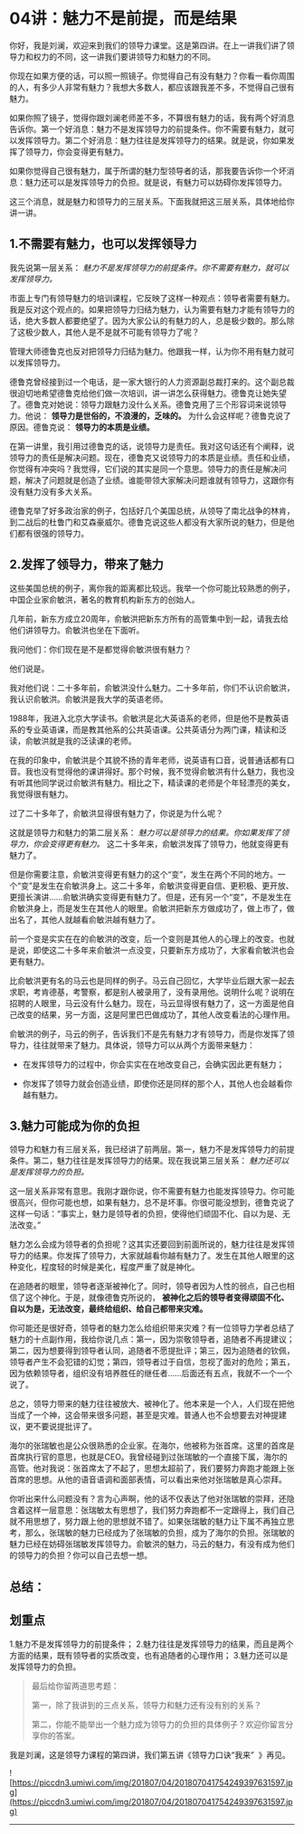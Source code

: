 # 04讲：魅力不是前提，而是结果

你好，我是刘澜，欢迎来到我们的领导力课堂。这是第四讲。在上一讲我们讲了领导力和权力的不同，这一讲我们要讲领导力和魅力的不同。

你现在如果方便的话，可以照一照镜子。你觉得自己有没有魅力？你看一看你周围的人，有多少人非常有魅力？我想大多数人，都应该跟我差不多，不觉得自己很有魅力。

如果你照了镜子，觉得你跟刘澜老师差不多，不算很有魅力的话，我有两个好消息告诉你。第一个好消息：魅力不是发挥领导力的前提条件。你不需要有魅力，就可以发挥领导力。第二个好消息：魅力往往是发挥领导力的结果。就是说，你如果发挥了领导力，你会变得更有魅力。

如果你觉得自己很有魅力，属于所谓的魅力型领导者的话，那我要告诉你一个坏消息：魅力还可以是发挥领导力的负担。就是说，有魅力可以妨碍你发挥领导力。

这三个消息，就是魅力和领导力的三层关系。下面我就把这三层关系，具体地给你讲一讲。

## 1.不需要有魅力，也可以发挥领导力

我先说第一层关系： *魅力不是发挥领导力的前提条件。你不需要有魅力，就可以发挥领导力。*

市面上专门有领导魅力的培训课程，它反映了这样一种观点：领导者需要有魅力。我是反对这个观点的。如果把领导力归结为魅力，认为需要有魅力才能有领导力的话，绝大多数人都要绝望了。因为大家公认的有魅力的人，总是极少数的。那么除了这极少数人，其他人是不是就不可能有领导力了呢？

管理大师德鲁克也反对把领导力归结为魅力。他跟我一样，认为你不用有魅力就可以发挥领导力。

德鲁克曾经接到过一个电话，是一家大银行的人力资源副总裁打来的。这个副总裁很迫切地希望德鲁克给他们做一次培训，讲一讲怎么获得魅力。德鲁克让她失望了。德鲁克对她说：领导力跟魅力没什么关系。德鲁克用了三个形容词来说领导力。他说： **领导力是世俗的，不浪漫的，乏味的。** 为什么会这样呢？德鲁克说了原因。德鲁克说： **领导力的本质是业绩。**

在第一讲里，我引用过德鲁克的话，说领导力是责任。我对这句话还有个阐释，说领导力的责任是解决问题。现在，德鲁克又说领导力的本质是业绩。责任和业绩，你觉得有冲突吗？我觉得，它们说的其实是同一个意思。领导力的责任是解决问题，解决了问题就是创造了业绩。谁能带领大家解决问题谁就有领导力，这跟你有没有魅力没有多大关系。

德鲁克举了好多政治家的例子，包括好几个美国总统，从领导了南北战争的林肯，到二战后的杜鲁门和艾森豪威尔。德鲁克说这些人都没有大家所说的魅力，但是他们都有很强的领导力。

## 2.发挥了领导力，带来了魅力

这些美国总统的例子，离你我的距离都比较远。我举一个你可能比较熟悉的例子，中国企业家俞敏洪，著名的教育机构新东方的创始人。

几年前，新东方成立20周年，俞敏洪把新东方所有的高管集中到一起，请我去给他们讲领导力。俞敏洪也坐在下面听。

我问他们：你们现在是不是都觉得俞敏洪很有魅力？

他们说是。

我对他们说：二十多年前，俞敏洪没什么魅力。二十多年前，你们不认识俞敏洪，我认识俞敏洪。俞敏洪是我大学的英语老师。

1988年，我进入北京大学读书。俞敏洪是北大英语系的老师，但是他不是教英语系的专业英语课，而是教其他系的公共英语课。公共英语分为两门课，精读和泛读，俞敏洪就是我的泛读课的老师。

在我的印象中，俞敏洪是个其貌不扬的青年老师，说英语有口音，说普通话都有口音。我也没有觉得他的课讲得好。那个时候，我不觉得俞敏洪有什么魅力，我也没有听其他同学说过俞敏洪有魅力。相比之下，精读课的老师是个年轻漂亮的美女，我觉得很有魅力。

过了二十多年了，俞敏洪显得很有魅力了，你说是为什么呢？

这就是领导力和魅力的第二层关系： *魅力可以是领导力的结果。你如果发挥了领导力，你会变得更有魅力。* 这二十多年来，俞敏洪发挥了领导力，他就变得更有魅力了。

但是你需要注意，俞敏洪变得更有魅力的这个“变”，发生在两个不同的地方。一个“变”是发生在俞敏洪身上。这二十多年，俞敏洪变得更自信、更积极、更开放、更擅长演讲……俞敏洪确实变得更有魅力了。但是，还有另一个“变”，不是发生在俞敏洪身上，而是发生在其他人的眼里。俞敏洪把新东方做成功了，做上市了，做出名了，其他人就越看俞敏洪越有魅力了。

前一个变是实实在在的俞敏洪的改变，后一个变则是其他人的心理上的改变。也就是说，即使这二十多年来俞敏洪一点没变，只要新东方成功了，大家看俞敏洪也会更有魅力。

比俞敏洪更有名的马云也是同样的例子。马云自己回忆，大学毕业后跟大家一起去求职，考肯德基，考警察，都是别人被录用了，没有录用他。说明什么呢？说明在招聘的人眼里，马云没有什么魅力。现在，马云显得很有魅力了，这一方面是他自己改变的结果，另一方面，这是阿里巴巴做成功了，其他人改变看法的心理作用。

俞敏洪的例子，马云的例子，告诉我们不是先有魅力才有领导力，而是你发挥了领导力，往往就带来了魅力。具体说，领导力可以从两个方面带来魅力：

* 在发挥领导力的过程中，你会实实在在地改变自己，会确实因此更有魅力；

* 你发挥了领导力就会创造业绩，即使你还是同样的那个人，其他人也会越看你越有魅力。

## 3.魅力可能成为你的负担

领导力和魅力有三层关系，我已经讲了前两层。第一，魅力不是发挥领导力的前提条件。第二，魅力往往是发挥领导力的结果。现在我说第三层关系： *魅力还可以是发挥领导力的负担。*

这一层关系非常有意思。我刚才跟你说，你不需要有魅力也能发挥领导力。你可能很高兴，但你可能也想，如果有魅力，总不是坏事。你很可能没想到，德鲁克说了这样一句话：“事实上，魅力是领导者的负担，使得他们顽固不化、自以为是、无法改变。”

魅力怎么会成为领导者的负担呢？这其实还要回到前面所说的，魅力往往是发挥领导力的结果。你发挥了领导力，大家就越看你越有魅力了。发生在其他人眼里的这种变化，程度轻的时候是美化，程度严重了就是神化。

在追随者的眼里，领导者逐渐被神化了。同时，领导者因为人性的弱点，自己也相信了这个神化。于是，就像德鲁克所说的， **被神化之后的领导者变得顽固不化、自以为是，无法改变，最终给组织、给自己都带来灾难。**

你可能还是很好奇，领导者的魅力怎么给组织带来灾难？有一位领导力学者总结了魅力的十点副作用，我给你说几点：第一，因为崇敬领导者，追随者不再提建议；第二，因为想要得到领导者认同，追随者不愿提批评；第三，因为追随者的钦佩，领导者产生不会犯错的幻觉；第四，领导者过于自信，忽视了面对的危险；第五，因为依赖领导者，组织没有培养胜任的继任者……后面还有五点，我就不一个一个说了。

总之，领导力带来的魅力往往被放大、被神化了。他本来是一个人，人们现在把他当成了一个神，这会带来很多问题，甚至是灾难。普通人也不会想要去对神提建议，更不要说提批评了。

海尔的张瑞敏也是公众很熟悉的企业家。在海尔，他被称为张首席。这里的首席是首席执行官的意思，也就是CEO。我曾经碰到过张瑞敏的一个直接下属，海尔的高管。他对我说：张首席太了不起了，思想太超前了，我们要努力奔跑才能跟上张首席的思想。从他的语音语调和面部表情，可以看出来他对张瑞敏是真心崇拜。

你听出来什么问题没有？言为心声啊，他的话不仅表达了他对张瑞敏的崇拜，还隐含着这样一层意思：张瑞敏太有思想了，我们努力奔跑都不一定跟得上，我们自己就不用思想了，努力跟上他的思想就不错了。如果张瑞敏的魅力让下属不再独立思考，那么，张瑞敏的魅力已经成为了张瑞敏的负担，成为了海尔的负担。张瑞敏的魅力已经在妨碍张瑞敏发挥领导力。俞敏洪的魅力，马云的魅力，有没有成为他们的领导力的负担？你可以自己去想一想。

## 总结：

## 划重点

1.魅力不是发挥领导力的前提条件；
2.魅力往往是发挥领导力的结果，而且是两个方面的结果，既有领导者的实质改变，也有追随者的心理作用；
3.魅力还可以是发挥领导力的负担。

> 最后给你留两道思考题：
> 
> 第一，除了我讲到的三点关系，领导力和魅力还有没有别的关系？
> 
> 第二，你能不能举出一个魅力成为领导力的负担的具体例子？欢迎你留言分享你的答案。

我是刘澜，这是领导力课程的第四讲，我们第五讲《领导力口诀“我来”  》再见。

![https://piccdn3.umiwi.com/img/201807/04/201807041754249397631597.jpg](https://piccdn3.umiwi.com/img/201807/04/201807041754249397631597.jpg)

---
